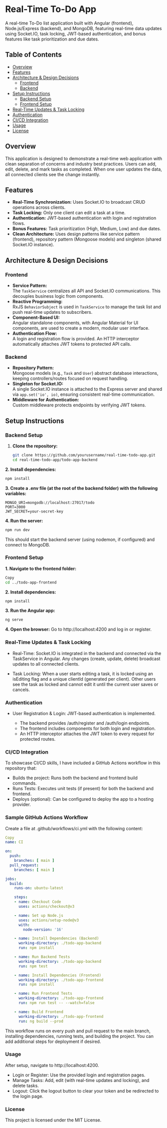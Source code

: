 # Real-Time To-Do App

A real-time To-Do list application built with Angular (frontend), Node.js/Express (backend), and MongoDB, featuring real-time data updates using Socket.IO, task locking, JWT-based authentication, and bonus features like task prioritization and due dates.

## Table of Contents

- [Overview](#overview)
- [Features](#features)
- [Architecture & Design Decisions](#architecture--design-decisions)
  - [Frontend](#frontend)
  - [Backend](#backend)
- [Setup Instructions](#setup-instructions)
  - [Backend Setup](#backend-setup)
  - [Frontend Setup](#frontend-setup)
- [Real-Time Updates & Task Locking](#real-time-updates--task-locking)
- [Authentication](#authentication)
- [CI/CD Integration](#cicd-integration)
- [Usage](#usage)
- [License](#license)

## Overview

This application is designed to demonstrate a real-time web application with clean separation of concerns and industry best practices. Users can add, edit, delete, and mark tasks as completed. When one user updates the data, all connected clients see the change instantly.

## Features

- **Real-Time Synchronization:** Uses Socket.IO to broadcast CRUD operations across clients.
- **Task Locking:** Only one client can edit a task at a time.
- **Authentication:** JWT-based authentication with login and registration flows.
- **Bonus Features:** Task prioritization (High, Medium, Low) and due dates.
- **Clean Architecture:** Uses design patterns like service pattern (frontend), repository pattern (Mongoose models) and singleton (shared Socket.IO instance).

## Architecture & Design Decisions

### Frontend

- **Service Pattern:**  
  The `TaskService` centralizes all API and Socket.IO communications. This decouples business logic from components.
- **Reactive Programming:**  
  RxJS `BehaviorSubject` is used in `TaskService` to manage the task list and push real-time updates to subscribers.
- **Component-Based UI:**  
  Angular standalone components, with Angular Material for UI components, are used to create a modern, modular user interface.
- **Authentication Flow:**  
  A login and registration flow is provided. An HTTP interceptor automatically attaches JWT tokens to protected API calls.

### Backend

- **Repository Pattern:**  
  Mongoose models (e.g., `Task` and `User`) abstract database interactions, keeping controllers/routes focused on request handling.
- **Singleton for Socket.IO:**  
  A single Socket.IO instance is attached to the Express server and shared via `app.set('io', io)`, ensuring consistent real-time communication.
- **Middleware for Authentication:**  
  Custom middleware protects endpoints by verifying JWT tokens.

## Setup Instructions

### Backend Setup

1. **Clone the repository:**

   ```bash
   git clone https://github.com/yourusername/real-time-todo-app.git
   cd real-time-todo-app/todo-app-backend

**2. Install dependencies:**

   ```bash
   npm install
   ```

**3. Create a .env file (at the root of the backend folder) with the following variables:**
```env
MONGO_URI=mongodb://localhost:27017/todo
PORT=3000
JWT_SECRET=your-secret-key
```
**4. Run the server:**
```bash
npm run dev
```
This should start the backend server (using nodemon, if configured) and connect to MongoDB.

### Frontend Setup
**1. Navigate to the frontend folder:**

```bash
Copy
cd ../todo-app-frontend
```

**2. Install dependencies:**

```bash
npm install
```
**3. Run the Angular app:**

```bash
ng serve
```

**4. Open the browser:** Go to http://localhost:4200 and log in or register.

### Real-Time Updates & Task Locking

* Real-Time:
Socket.IO is integrated in the backend and connected via the TaskService in Angular. Any changes (create, update, delete) broadcast updates to all connected clients.

* Task Locking:
When a user starts editing a task, it is locked using an isEditing flag and a unique clientId (generated per client). Other users see the task as locked and cannot edit it until the current user saves or cancels.

### Authentication
* User Registration & Login:
JWT-based authentication is implemented.

  * The backend provides /auth/register and /auth/login endpoints.
  * The frontend includes components for both login and registration.
  * An HTTP interceptor attaches the JWT token to every request for protected routes.
 
### CI/CD Integration
To showcase CI/CD skills, I have included a GitHub Actions workflow in this repository that:

* Builds the project:
Runs both the backend and frontend build commands.
* Runs Tests:
Executes unit tests (if present) for both the backend and frontend.
* Deploys (optional):
Can be configured to deploy the app to a hosting provider.

### Sample GitHub Actions Workflow
Create a file at .github/workflows/ci.yml with the following content:

```yaml
Copy
name: CI

on:
  push:
    branches: [ main ]
  pull_request:
    branches: [ main ]

jobs:
  build:
    runs-on: ubuntu-latest

    steps:
    - name: Checkout Code
      uses: actions/checkout@v3

    - name: Set up Node.js
      uses: actions/setup-node@v3
      with:
        node-version: '16'

    - name: Install Dependencies (Backend)
      working-directory: ./todo-app-backend
      run: npm install

    - name: Run Backend Tests
      working-directory: ./todo-app-backend
      run: npm test

    - name: Install Dependencies (Frontend)
      working-directory: ./todo-app-frontend
      run: npm install

    - name: Run Frontend Tests
      working-directory: ./todo-app-frontend
      run: npm run test -- --watch=false

    - name: Build Frontend
      working-directory: ./todo-app-frontend
      run: ng build --prod
```
This workflow runs on every push and pull request to the main branch, installing dependencies, running tests, and building the project. You can add additional steps for deployment if desired.

### Usage
After setup, navigate to http://localhost:4200.

* Login or Register:
Use the provided login and registration pages.
* Manage Tasks:
Add, edit (with real-time updates and locking), and delete tasks.
* Logout:
Click the logout button to clear your token and be redirected to the login page.

### License
This project is licensed under the MIT License.
